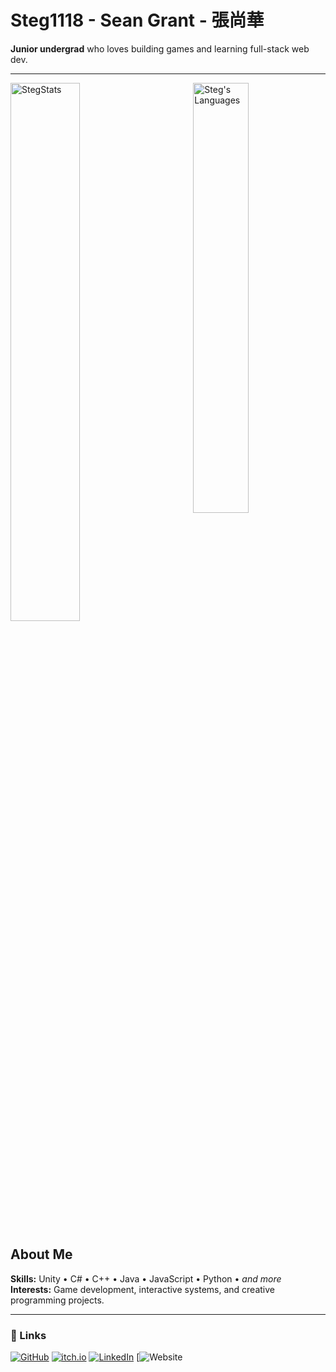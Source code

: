 # Steg1118 - Sean Grant - 張尚華

**Junior undergrad** who loves building games and learning full-stack web dev.

---

<img align="left" width="47%" src="https://github-readme-stats.vercel.app/api?username=Steg1118&show_icons=true&include_all_commits=true&theme=tokyonight&hide_border=true" alt="StegStats" />
<img align="right" width="42%" src="https://github-readme-stats.vercel.app/api/top-langs/?username=Steg1118&layout=compact&theme=tokyonight&hide_border=true" alt="Steg's Languages"/>
<br clear="both" />

## About Me

 **Skills:** Unity • C# • C++ • Java • JavaScript • Python • *and more*   
 **Interests:** Game development, interactive systems, and creative programming projects.

---

### 🔗 Links
[![GitHub](https://img.shields.io/badge/GitHub-000?logo=github&logoColor=fff)](https://github.com/Steg1118)
[![itch.io](https://img.shields.io/badge/itch.io-fa5c5c?logo=itchdotio&logoColor=fff)](https://itch.io/profile/Steg1118)
[![LinkedIn](https://img.shields.io/badge/LinkedIn-0a66c2?logo=linkedin&logoColor=fff)](https://www.linkedin.com/in/seantegrant/)
[![Website](https://steg1118.github.io/web)

<br clear="both" />
